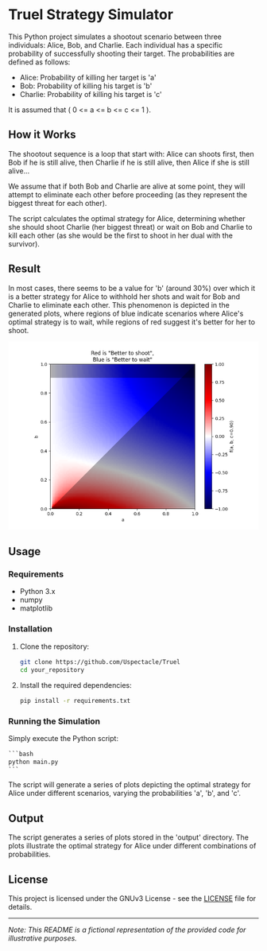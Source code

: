 # Truel Strategy Simulator

This Python project simulates a shootout scenario between three individuals: Alice, Bob, and Charlie. 
Each individual has a specific probability of successfully shooting their target. 
The probabilities are defined as follows:

- Alice: Probability of killing her target is 'a'
- Bob: Probability of killing his target is 'b'
- Charlie: Probability of killing his target is 'c'

It is assumed that \( 0 <= a <= b <= c <= 1 \).

## How it Works

The shootout sequence is a loop that start with: Alice can shoots first, then Bob if he is still alive, then Charlie if he is still alive, then Alice if she is still alive...

We assume that if both Bob and Charlie are alive at some point, they will attempt to eliminate each other before proceeding (as they represent the biggest threat for each other).

The script calculates the optimal strategy for Alice, determining whether she should shoot Charlie (her biggest threat) or wait on Bob and Charlie to kill each other (as she would be the first to shoot in her dual with the survivor).

## Result

In most cases, there seems to be a value for 'b' (around 30%) over which it is a better strategy for Alice to withhold her shots and wait for Bob and Charlie to eliminate each other. This phenomenon is depicted in the generated plots, where regions of blue indicate scenarios where Alice's optimal strategy is to wait, while regions of red suggest it's better for her to shoot.

![Plot of the expected outcome depending on the strategy for c fix at 90%](output\fixingC\0.90.png)


## Usage

### Requirements
- Python 3.x
- numpy
- matplotlib

### Installation
1. Clone the repository:

    ```bash
    git clone https://github.com/Uspectacle/Truel
    cd your_repository
    ```

2. Install the required dependencies:

    ```bash
    pip install -r requirements.txt
    ```

### Running the Simulation

Simply execute the Python script:

    ```bash
    python main.py
    ```

The script will generate a series of plots depicting the optimal strategy for Alice under different scenarios, varying the probabilities 'a', 'b', and 'c'.

## Output

The script generates a series of plots stored in the 'output' directory. The plots illustrate the optimal strategy for Alice under different combinations of probabilities.

## License

This project is licensed under the GNUv3 License - see the [LICENSE](LICENSE) file for details.

---
*Note: This README is a fictional representation of the provided code for illustrative purposes.*